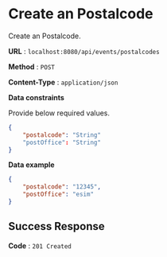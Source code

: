 # Create an Postalcode

Create an Postalcode.

**URL** : `localhost:8080/api/events/postalcodes`

**Method** : `POST`

**Content-Type** : `application/json`

<!--**Auth required** : Yes

**Permissions required** : None -->

**Data constraints**

Provide below required values.

```json
{
    "postalcode": "String"
    "postOffice": "String"
}
```

**Data example**

```json
{
    "postalcode": "12345",
    "postOffice": "esim"
}

```

## Success Response

**Code** : `201 Created`  
